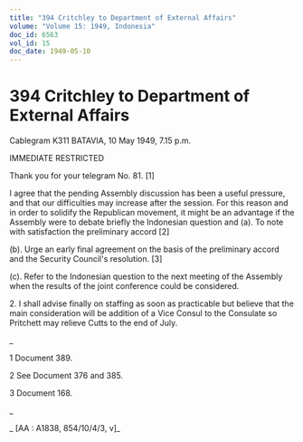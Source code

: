 ```yaml
---
title: "394 Critchley to Department of External Affairs"
volume: "Volume 15: 1949, Indonesia"
doc_id: 6563
vol_id: 15
doc_date: 1949-05-10
---
```


# 394 Critchley to Department of External Affairs

Cablegram K311 BATAVIA, 10 May 1949, 7.15 p.m.

IMMEDIATE RESTRICTED

Thank you for your telegram No. 81. [1]

I agree that the pending Assembly discussion has been a useful pressure, and that our difficulties may increase after the session. For this reason and in order to solidify the Republican movement, it might be an advantage if the Assembly were to debate briefly the Indonesian question and (a). To note with satisfaction the preliminary accord [2]

(b). Urge an early final agreement on the basis of the preliminary accord and the Security Council's resolution. [3]

(c). Refer to the Indonesian question to the next meeting of the Assembly when the results of the joint conference could be considered.

2\. I shall advise finally on staffing as soon as practicable but believe that the main consideration will be addition of a Vice Consul to the Consulate so Pritchett may relieve Cutts to the end of July.

_

1 Document 389.

2 See Document 376 and 385.

3 Document 168.

_

_ [AA : A1838, 854/10/4/3, v]_
